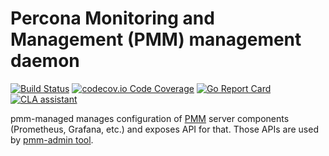 # Percona Monitoring and Management (PMM) management daemon

[![Build Status](https://travis-ci.com/percona/pmm-managed.svg?branch=PMM-2.0)](https://travis-ci.com/percona/pmm-managed)
[![codecov.io Code Coverage](https://codecov.io/gh/percona/pmm-managed/branch/PMM-2.0/graph/badge.svg)](https://codecov.io/github/percona/pmm-managed?branch=PMM-2.0)
[![Go Report Card](https://goreportcard.com/badge/github.com/percona/pmm-managed)](https://goreportcard.com/report/github.com/percona/pmm-managed)
[![CLA assistant](https://cla-assistant.percona.com/readme/badge/percona/pmm-managed)](https://cla-assistant.percona.com/percona/pmm-managed)

pmm-managed manages configuration of [PMM](https://www.percona.com/doc/percona-monitoring-and-management/index.html)
server components (Prometheus, Grafana, etc.) and exposes API for that. Those APIs are used by
[pmm-admin tool](https://github.com/percona/pmm-admin).
